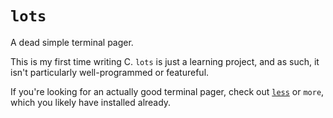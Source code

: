 # `lots`
A dead simple terminal pager.

This is my first time writing C. `lots` is just a learning project, and as
such, it isn't particularly well-programmed or featureful.

If you're looking for an actually good terminal pager, check out
[`less`][less] or `more`, which you likely have installed already.

[less]: https://greenwoodsoftware.com/less
